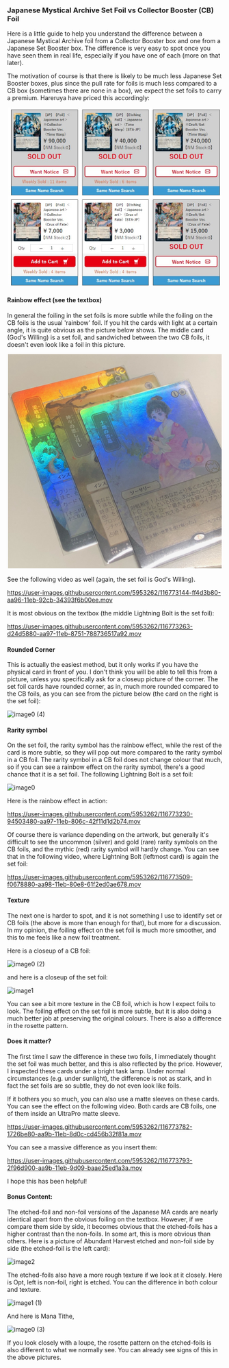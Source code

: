 ### Japanese Mystical Archive Set Foil vs Collector Booster (CB) Foil

Here is a little guide to help you understand the difference between a Japanese
Mystical Archive foil from a Collector Booster box and one from a Japanese Set Booster box.
The difference is very easy to spot once you have seen them in real life, especially
if you have one of each (more on that later).

The motivation of course is that there is likely to be much less Japanese Set Booster boxes,
plus since the pull rate for foils is much less compared to a CB box (sometimes there are none in a box),
we expect the set foils to carry a premium. 
Hareruya have priced this accordingly:

<p align="center">
<img src="hareruya.jpg" width="500">
</p>

#### Rainbow effect (see the textbox)

In general the foiling in the set foils is more subtle while the foiling on the CB foils is the usual 'rainbow' foil. 
If you hit the cards with light at a certain angle, it is quite obvious as the picture below shows. The
middle card (God's Willing) is a set foil, and sandwiched between the two CB foils, it doesn't even look like
a foil in this picture.

<p align="center">
<img src="rainbow.jpeg" width="500">
</p>

See the following video as well (again, the set foil is God's Willing).

https://user-images.githubusercontent.com/5953262/116773144-ff4d3b80-aa96-11eb-92cb-34393f6b00ee.mov

It is most obvious on the textbox (the middle Lightning Bolt is the set foil):

https://user-images.githubusercontent.com/5953262/116773263-d24d5880-aa97-11eb-8751-788736517a92.mov

#### Rounded Corner

This is actually the easiest method, but it only works if you have the physical card in front of you.
I don't think you will be able to tell this from a picture, 
unless you specifically ask for a closeup picture of the corner.
The set foil cards have rounded corner, as in, much more rounded compared to the CB foils, 
as you can see from the picture below (the card on the right is the set foil):

![image0 (4)](https://user-images.githubusercontent.com/5953262/116819182-3e23e400-abb2-11eb-9acc-a2ba12a47d74.jpeg)

#### Rarity symbol

On the set foil, the rarity symbol has the rainbow effect, while the rest of the card is more subtle, so
they will pop out more compared to the rarity symbol in a CB foil. The rarity symbol in a CB foil does not
change colour that much, so 
if you can see a rainbow effect on
the rarity symbol, there's a good chance that it is a set foil. The following Lightning Bolt is
a set foil:

![image0](https://user-images.githubusercontent.com/5953262/116773456-c615cb00-aa98-11eb-8c5e-79d78a6fd7dd.jpeg)

Here is the rainbow effect in action:

https://user-images.githubusercontent.com/5953262/116773230-94503480-aa97-11eb-806c-42f11d1d2b74.mov

Of course there is variance depending on the artwork, but generally it's difficult to see the uncommon (silver)
and gold (rare) rarity symbols on the CB foils, and the mythic (red) rarity symbol will hardly change.
You can see that in the following video, where Lightning Bolt (leftmost card) is again the set foil:

https://user-images.githubusercontent.com/5953262/116773509-f0678880-aa98-11eb-80e8-61f2ed0ae678.mov




#### Texture

The next one is harder to spot, and it is not something I use to identify set or CB foils (the above is
more than enough for that), but more for a discussion. In my opinion, the foiling effect on the set foil is
much more smoother, and this to me feels like a new foil treatment. 

Here is a closeup of a CB foil:

![image0 (2)](https://user-images.githubusercontent.com/5953262/116773638-df6b4700-aa99-11eb-85e7-24f72b060a9f.jpeg)

and here is a closeup of the set foil:

![image1](https://user-images.githubusercontent.com/5953262/116773641-e2fece00-aa99-11eb-8f91-aa19b0b86946.jpeg)

You can see a bit more texture in the CB foil, which is how I expect foils to look. The foiling effect on the set foil
is more subtle, but it is also doing a much better job at preserving the original colours. There is also a
difference in the rosette pattern.

#### Does it matter?

The first time I saw the difference in these two foils, I immediately thought the set foil was much better, and
this is also reflected by the price. However, I inspected these cards under a bright task lamp. 
Under normal circumstances (e.g. under sunlight), 
the difference is not as stark, and in fact the set foils are so subtle, they do not
even look like foils. 

If it bothers you so much, you can also use a matte sleeves on these cards. You can see the effect on the following
video. Both cards are CB foils, one of them inside an UltraPro matte sleeve.

https://user-images.githubusercontent.com/5953262/116773782-1726be80-aa9b-11eb-8d0c-cd456b32f81a.mov

You can see a massive difference as you insert them:

https://user-images.githubusercontent.com/5953262/116773793-2f96d900-aa9b-11eb-9d09-baae25ed1a3a.mov

I hope this has been helpful!

#### Bonus Content:

The etched-foil and non-foil versions of the Japanese MA cards are nearly identical apart from the obvious foiling 
on the textbox. However, if we compare them side by side, it becomes obvious that the etched-foils has a higher contrast
than the non-foils. In some art, this is more obvious than others. Here is a picture of Abundant Harvest etched and non-foil
side by side (the etched-foil is the left card):

![image2](https://user-images.githubusercontent.com/5953262/116774525-720ee480-aaa0-11eb-9883-e004f2d8041b.jpeg)

The etched-foils also have a more rough texture if we look at it closely. Here is Opt, left is non-foil, right is etched. 
You can the difference in both colour and texture. 

![image1 (1)](https://user-images.githubusercontent.com/5953262/116774548-a5ea0a00-aaa0-11eb-9251-f2b31394b524.jpeg)

And here is Mana Tithe, 

![image0 (3)](https://user-images.githubusercontent.com/5953262/116774603-06794700-aaa1-11eb-8950-d5875279be77.jpeg)

If you look closely with a loupe, the rosette pattern on the etched-foils is also different to what we normally see.
You can already see signs of this in the above pictures. 
